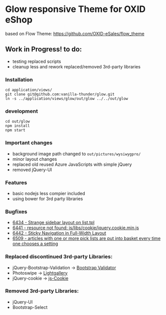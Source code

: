 # Glow responsive Theme for OXID eShop

based on Flow Theme: https://github.com/OXID-eSales/flow_theme

## Work in Progress! to do:
* testing replaced scripts
* cleanup less and rework replaced/removed 3rd-party libraries

### Installation
    cd application/views/
    git clone git@github.com:vanilla-thunder/glow.git
    ln -s ../application/views/glow/out/glow ../../out/glow

### development
    cd out/glow
    npm install
    npm start

### Important changes
* background image path changed to ``out/pictures/wysiwygpro/``
* minor layout changes
* replaced old reused Azure JavaScripts with simple jQuery
* removed jQuery-UI


### Features
* basic nodejs less compier included
* using bower for 3rd party libraries

### Bugfixes
* [6434 - Strange sidebar layout on list.tpl](https://bugs.oxid-esales.com/view.php?id=6434)
* [6441 - resource not found: js/libs/cookie/jquery.cookie.min.js](https://bugs.oxid-esales.com/view.php?id=6441)
* [6442 - Sticky Navigation in Full-Width Layout](https://bugs.oxid-esales.com/view.php?id=6442)
* [6509 - articles with one or more pick lists are put into basket every time one chooses a setting](https://bugs.oxid-esales.com/view.php?id=6509)


### Replaced discontinued 3rd-party Libraries:
* jQuery-Bootstrap-Validation -> [Bootstrap Validator](http://1000hz.github.io/bootstrap-validator/)
* Photoswipe -> [Lightgallery](http://sachinchoolur.github.io/lightGallery/)
* jQuery-cookie -> [js-Cookie](https://github.com/js-cookie/js-cookie)

### Removed 3rd-party Libraries:
* jQuery-UI
* Bootstrap-Select
